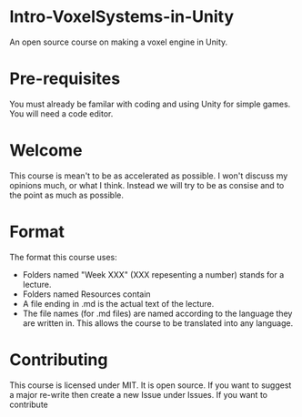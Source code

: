 # Intro-VoxelSystems-in-Unity
An open source course on making a voxel engine in Unity.

# Pre-requisites
You must already be familar with coding and using Unity for simple games.
You will need a code editor.

# Welcome
This course is mean't to be as accelerated as possible. I won't discuss my opinions much, or what I think. Instead we will try to be as consise and to the point as much as possible.

# Format
The format this course uses:
 - Folders named "Week XXX" (XXX repesenting a number) stands for a lecture.
 - Folders named Resources contain
 - A file ending in .md is the actual text of the lecture.
 - The file names (for .md files) are named according to the language they are written in. This allows the course to be translated into any language.

 # Contributing
 This course is licensed under MIT.
 It is open source.
 If you want to suggest a major re-write then create a new Issue under Issues.
 If you want to contribute 